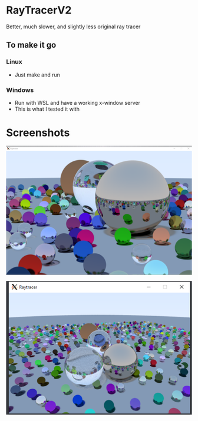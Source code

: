 # RayTracerV2
Better, much slower, and slightly less original ray tracer
## To make it go
### Linux
* Just make and run
### Windows
* Run with WSL and have a working x-window server
* This is what I tested it with

# Screenshots
![rays](/res/rays2.png)

![rays2](/res/rays3.png)